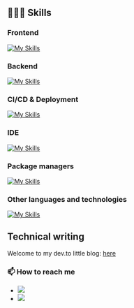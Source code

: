 ## 👨🏻‍💻 Skills

### Frontend
[![My Skills](https://skillicons.dev/icons?i=js,html,css,react,ts,nextjs,svelte,bootstrap,figma,tailwind)](https://skillicons.dev)

### Backend
[![My Skills](https://skillicons.dev/icons?i=nestjs,mongodb,nodejs,postman)](https://skillicons.dev)

### CI/CD & Deployment
[![My Skills](https://skillicons.dev/icons?i=aws,docker,github,vercel)](https://skillicons.dev)

### IDE
[![My Skills](https://skillicons.dev/icons?i=webstorm,vscode)](https://skillicons.dev)

### Package managers
[![My Skills](https://skillicons.dev/icons?i=pnpm,npm,yarn)](https://skillicons.dev)

### Other languages and technologies
[![My Skills](https://skillicons.dev/icons?i=py,solidity,notion)](https://skillicons.dev)

## Technical writing
Welcome to my dev.to little blog: [here](https://www.linkedin.com/in/toritovawebdev/)

### 📫 How to reach me

- [![](https://img.shields.io/badge/LinkedIn-amnersaucedososa-blue?style=social&logo=linkedin)](https://www.linkedin.com/in/amner-a-saucedo-sosa-887986170)
- [![](https://img.shields.io/badge/Email-waptoing7@gmail.com-red?style=social&logo=gmail)](mailto:waptoing7@gmail.com)
